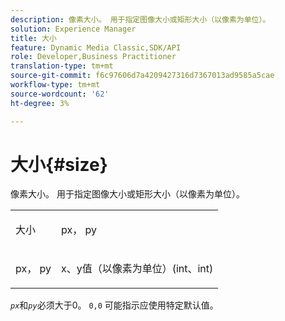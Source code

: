 ```yaml
---
description: 像素大小。 用于指定图像大小或矩形大小（以像素为单位）。
solution: Experience Manager
title: 大小
feature: Dynamic Media Classic,SDK/API
role: Developer,Business Practitioner
translation-type: tm+mt
source-git-commit: f6c97606d7a4209427316d7367013ad9585a5cae
workflow-type: tm+mt
source-wordcount: '62'
ht-degree: 3%

---
```



# 大小{#size}

像素大小。 用于指定图像大小或矩形大小（以像素为单位）。

<table id="simpletable_06761BED6FF14C2A83745A78B10D3419"> 
 <tr class="strow"> 
  <td class="stentry"> <p><span class="codeph"> <span class="varname"> 大小</span> </span> </p> </td> 
  <td class="stentry"> <p><span class="codeph"> <span class="varname"> px， py</span> </span> </p></td> 
 </tr> 
 <tr class="strow"> 
  <td class="stentry"> <p><span class="codeph"> <span class="varname"> px， py</span> </span> </p></td> 
  <td class="stentry"> <p>x、y值（以像素为单位）(int、int) </p></td> 
 </tr> 
</table>

*`px`*&#x200B;和&#x200B;*`py`*&#x200B;必须大于0。 `0,0` 可能指示应使用特定默认值。
